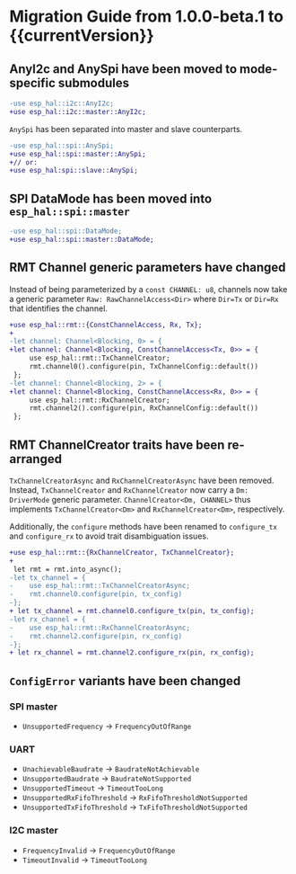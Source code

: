 # Migration Guide from 1.0.0-beta.1 to {{currentVersion}}

## AnyI2c and AnySpi have been moved to mode-specific submodules

```diff
-use esp_hal::i2c::AnyI2c;
+use esp_hal::i2c::master::AnyI2c;
```

`AnySpi` has been separated into master and slave counterparts.

```diff
-use esp_hal::spi::AnySpi;
+use esp_hal::spi::master::AnySpi;
+// or:
+use esp_hal:spi::slave::AnySpi;
```

## SPI DataMode has been moved into `esp_hal::spi::master`

```diff
-use esp_hal::spi::DataMode;
+use esp_hal::spi::master::DataMode;
```

## RMT Channel generic parameters have changed
Instead of being parameterized by a `const CHANNEL: u8`, channels now take a generic
parameter `Raw: RawChannelAccess<Dir>` where `Dir=Tx` or `Dir=Rx` that identifies the
channel.

```diff
+use esp_hal::rmt::{ConstChannelAccess, Rx, Tx};
+
-let channel: Channel<Blocking, 0> = {
+let channel: Channel<Blocking, ConstChannelAccess<Tx, 0>> = {
     use esp_hal::rmt::TxChannelCreator;
     rmt.channel0().configure(pin, TxChannelConfig::default())
 };
-let channel: Channel<Blocking, 2> = {
+let channel: Channel<Blocking, ConstChannelAccess<Rx, 0>> = {
     use esp_hal::rmt::RxChannelCreator;
     rmt.channel2().configure(pin, RxChannelConfig::default())
 };
```

## RMT ChannelCreator traits have been re-arranged
`TxChannelCreatorAsync` and `RxChannelCreatorAsync` have been removed.
Instead, `TxChannelCreator` and `RxChannelCreator` now carry a `Dm: DriverMode`
generic parameter. `ChannelCreator<Dm, CHANNEL>` thus implements `TxChannelCreator<Dm>`
and `RxChannelCreator<Dm>`, respectively.

Additionally, the `configure` methods have been renamed to `configure_tx` and
`configure_rx` to avoid trait disambiguation issues.

```diff
+use esp_hal::rmt::{RxChannelCreator, TxChannelCreator};
+
 let rmt = rmt.into_async();
-let tx_channel = {
-    use esp_hal::rmt::TxChannelCreatorAsync;
-    rmt.channel0.configure(pin, tx_config)
-};
+ let tx_channel = rmt.channel0.configure_tx(pin, tx_config);
-let rx_channel = {
-    use esp_hal::rmt::RxChannelCreatorAsync;
-    rmt.channel2.configure(pin, rx_config)
-};
+ let rx_channel = rmt.channel2.configure_rx(pin, rx_config);
```

## `ConfigError` variants have been changed

### SPI master

- `UnsupportedFrequency` -> `FrequencyOutOfRange`

### UART

- `UnachievableBaudrate` -> `BaudrateNotAchievable`
- `UnsupportedBaudrate` -> `BaudrateNotSupported`
- `UnsupportedTimeout` -> `TimeoutTooLong`
- `UnsupportedRxFifoThreshold` -> `RxFifoThresholdNotSupported`
- `UnsupportedTxFifoThreshold` -> `TxFifoThresholdNotSupported`

### I2C master

- `FrequencyInvalid` -> `FrequencyOutOfRange`
- `TimeoutInvalid` -> `TimeoutTooLong`
